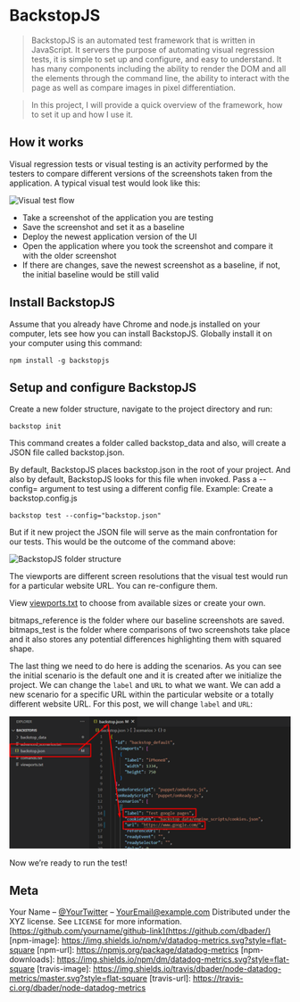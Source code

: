 # BackstopJS
> BackstopJS is an automated test framework that is written in JavaScript. It servers the purpose of automating visual regression tests, it is simple to set up and configure, and easy to understand. It has many components including the ability to render the DOM and all the elements through the command line, the ability to interact with the page as well as compare images in pixel differentiation.

> In this project, I will provide a quick overview of the framework, how to set it up and how I use it.

## How it works
Visual regression tests or visual testing is an activity performed by the testers to compare different versions of the screenshots taken from the application. A typical visual test would look like this:

![Visual test flow](https://wki5a3.n3cdn1.secureserver.net/wp-content/uploads/2021/02/basckstopjs.png)

* Take a screenshot of the application you are testing
* Save the screenshot and set it as a baseline
* Deploy the newest application version of the UI
* Open the application where you took the screenshot and compare it with the older screenshot
* If there are changes, save the newest screenshot as a baseline, if not, the initial baseline would be still valid

## Install BackstopJS
Assume that you already have Chrome and node.js installed on your computer, lets see how you can install BackstopJS. Globally install it on your computer using this command:
```
npm install -g backstopjs
```

## Setup and configure BackstopJS
Create a new folder structure, navigate to the project directory and run:
```
backstop init
```
This command creates a folder called backstop_data and also, will create a JSON file called backstop.json.

By default, BackstopJS places backstop.json in the root of your project. And also by default, BackstopJS looks for this file when invoked.
Pass a --config=<configFilePathStr> argument to test using a different config file.
Example: Create a backstop.config.js
```
backstop test --config="backstop.json"
```
But if it new project the JSON file will serve as the main confrontation for our tests. This would be the outcome of the command above:

![BackstopJS folder structure](https://wki5a3.n3cdn1.secureserver.net/wp-content/uploads/2021/02/2021-02-01-12_15_20-Untitled-Workspace-Visual-Studio-Code.png)

The viewports are different screen resolutions that the visual test would run for a particular website URL. You can re-configure them.

View [viewports.txt](https://github.com/chabanstas/BackstopJS/blob/main/viewports.txt) to choose from available sizes or create your own.

bitmaps_reference is the folder where our baseline screenshots are saved. 
bitmaps_test is the folder where comparisons of two screenshots take place and it also stores any potential differences highlighting them with squared shape.

The last thing we need to do here is adding the scenarios. 
As you can see the initial scenario is the default one and it is created after we initialize the project. 
We can change the `label` and `URL` to what we want. 
We can add a new scenario for a specific URL within the particular website or a totally different website URL. For this post, we will change `label` and `URL`:

![Change label and URL](https://github.com/chabanstas/BackstopJS/blob/main/Screenshot_22.png)

Now we’re ready to run the test!

## Meta
Your Name – [@YourTwitter](https://twitter.com/dbader_org) – YourEmail@example.com
Distributed under the XYZ license. See ``LICENSE`` for more information.
[https://github.com/yourname/github-link](https://github.com/dbader/)
[npm-image]: https://img.shields.io/npm/v/datadog-metrics.svg?style=flat-square
[npm-url]: https://npmjs.org/package/datadog-metrics
[npm-downloads]: https://img.shields.io/npm/dm/datadog-metrics.svg?style=flat-square
[travis-image]: https://img.shields.io/travis/dbader/node-datadog-metrics/master.svg?style=flat-square
[travis-url]: https://travis-ci.org/dbader/node-datadog-metrics
